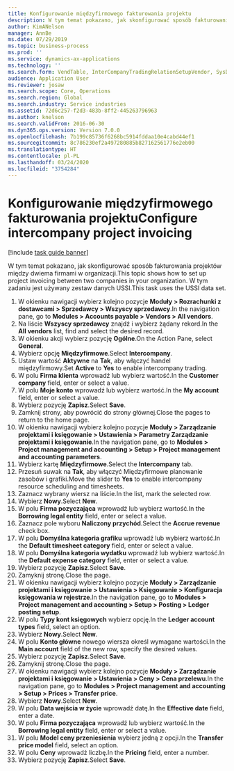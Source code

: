 ```yaml
---
title: Konfigurowanie międzyfirmowego fakturowania projektu
description: W tym temat pokazano, jak skonfigurować sposób fakturowania projektów między dwiema firmami w organizacji.
author: KimANelson
manager: AnnBe
ms.date: 07/29/2019
ms.topic: business-process
ms.prod: ''
ms.service: dynamics-ax-applications
ms.technology: ''
ms.search.form: VendTable, InterCompanyTradingRelationSetupVendor, SysDataAreaSelectLookup, ProjParameters, ProjPosting, ProjTransferPrice
audience: Application User
ms.reviewer: josaw
ms.search.scope: Core, Operations
ms.search.region: Global
ms.search.industry: Service industries
ms.assetid: 72d6c257-f2d3-483b-8ff2-445263796963
ms.author: knelson
ms.search.validFrom: 2016-06-30
ms.dyn365.ops.version: Version 7.0.0
ms.openlocfilehash: 7b199c85736f6268bc5914fddaa10e4cabd44ef1
ms.sourcegitcommit: 8c786230ef2a497280885b827162561776e2eb00
ms.translationtype: HT
ms.contentlocale: pl-PL
ms.lasthandoff: 03/24/2020
ms.locfileid: "3754284"
---
```

# <a name="configure-intercompany-project-invoicing"></a><span data-ttu-id="011fb-103">Konfigurowanie międzyfirmowego fakturowania projektu</span><span class="sxs-lookup"><span data-stu-id="011fb-103">Configure intercompany project invoicing</span></span>

[!include [task guide banner](../../includes/task-guide-banner.md)]

<span data-ttu-id="011fb-104">W tym temat pokazano, jak skonfigurować sposób fakturowania projektów między dwiema firmami w organizacji.</span><span class="sxs-lookup"><span data-stu-id="011fb-104">This topic shows how to set up project invoicing between two companies in your organization.</span></span> <span data-ttu-id="011fb-105">W tym zadaniu jest używany zestaw danych USSI.</span><span class="sxs-lookup"><span data-stu-id="011fb-105">This task uses the USSI data set.</span></span>

1. <span data-ttu-id="011fb-106">W okienku nawigacji wybierz kolejno pozycje **Moduły > Rozrachunki z dostawcami > Sprzedawcy > Wszyscy sprzedawcy**.</span><span class="sxs-lookup"><span data-stu-id="011fb-106">In the navigation pane, go to **Modules > Accounts payable > Vendors > All vendors**.</span></span>
2. <span data-ttu-id="011fb-107">Na liście **Wszyscy sprzedawcy** znajdź i wybierz żądany rekord.</span><span class="sxs-lookup"><span data-stu-id="011fb-107">In the **All vendors** list, find and select the desired record.</span></span>
3. <span data-ttu-id="011fb-108">W okienku akcji wybierz pozycję **Ogólne**.</span><span class="sxs-lookup"><span data-stu-id="011fb-108">On the Action Pane, select **General**.</span></span>
4. <span data-ttu-id="011fb-109">Wybierz opcję **Międzyfirmowe**.</span><span class="sxs-lookup"><span data-stu-id="011fb-109">Select **Intercompany**.</span></span>
5. <span data-ttu-id="011fb-110">Ustaw wartość **Aktywne** na **Tak**, aby włączyć handel międzyfirmowy.</span><span class="sxs-lookup"><span data-stu-id="011fb-110">Set **Active** to **Yes** to enable intercompany trading.</span></span>
6. <span data-ttu-id="011fb-111">W polu **Firma klienta** wprowadź lub wybierz wartość.</span><span class="sxs-lookup"><span data-stu-id="011fb-111">In the **Customer company** field, enter or select a value.</span></span>
7. <span data-ttu-id="011fb-112">W polu **Moje konto** wprowadź lub wybierz wartość.</span><span class="sxs-lookup"><span data-stu-id="011fb-112">In the **My account** field, enter or select a value.</span></span>
8. <span data-ttu-id="011fb-113">Wybierz pozycję **Zapisz**.</span><span class="sxs-lookup"><span data-stu-id="011fb-113">Select **Save**.</span></span>
9. <span data-ttu-id="011fb-114">Zamknij strony, aby powrócić do strony głównej.</span><span class="sxs-lookup"><span data-stu-id="011fb-114">Close the pages to return to the home page.</span></span>
10. <span data-ttu-id="011fb-115">W okienku nawigacji wybierz kolejno pozycje **Moduły > Zarządzanie projektami i księgowanie > Ustawienia > Parametry Zarządzanie projektami i księgowanie**.</span><span class="sxs-lookup"><span data-stu-id="011fb-115">In the navigation pane, go to **Modules > Project management and accounting > Setup > Project management and accounting parameters**.</span></span>
11. <span data-ttu-id="011fb-116">Wybierz kartę **Międzyfirmowe**.</span><span class="sxs-lookup"><span data-stu-id="011fb-116">Select the **Intercompany** tab.</span></span>
12. <span data-ttu-id="011fb-117">Przesuń suwak na **Tak**, aby włączyć Międzyfirmowe planowanie zasobów i grafiki.</span><span class="sxs-lookup"><span data-stu-id="011fb-117">Move the slider to **Yes** to enable intercompany resource scheduling and timesheets.</span></span>
13. <span data-ttu-id="011fb-118">Zaznacz wybrany wiersz na liście.</span><span class="sxs-lookup"><span data-stu-id="011fb-118">In the list, mark the selected row.</span></span>
14. <span data-ttu-id="011fb-119">Wybierz **Nowy**.</span><span class="sxs-lookup"><span data-stu-id="011fb-119">Select **New**.</span></span>
15. <span data-ttu-id="011fb-120">W polu **Firma pozyczająca** wprowadź lub wybierz wartość.</span><span class="sxs-lookup"><span data-stu-id="011fb-120">In the **Borrowing legal entity** field, enter or select a value.</span></span>
16. <span data-ttu-id="011fb-121">Zaznacz pole wyboru **Naliczony przychód**.</span><span class="sxs-lookup"><span data-stu-id="011fb-121">Select the **Accrue revenue** check box.</span></span>
17. <span data-ttu-id="011fb-122">W polu **Domyślna kategoria grafiku** wprowadź lub wybierz wartość.</span><span class="sxs-lookup"><span data-stu-id="011fb-122">In the **Default timesheet category** field, enter or select a value.</span></span>
18. <span data-ttu-id="011fb-123">W polu **Domyślna kategoria wydatku** wprowadź lub wybierz wartość.</span><span class="sxs-lookup"><span data-stu-id="011fb-123">In the **Default expense category** field, enter or select a value.</span></span>
19. <span data-ttu-id="011fb-124">Wybierz pozycję **Zapisz**.</span><span class="sxs-lookup"><span data-stu-id="011fb-124">Select **Save**.</span></span>
20. <span data-ttu-id="011fb-125">Zamyknij stronę.</span><span class="sxs-lookup"><span data-stu-id="011fb-125">Close the page.</span></span>
21. <span data-ttu-id="011fb-126">W okienku nawigacji wybierz kolejno pozycje **Moduły > Zarządzanie projektami i księgowanie > Ustawienia > Księgowanie > Konfiguracja księgowania w rejestrze**.</span><span class="sxs-lookup"><span data-stu-id="011fb-126">In the navigation pane, go to **Modules > Project management and accounting > Setup > Posting > Ledger posting setup**.</span></span>
22. <span data-ttu-id="011fb-127">W polu **Typy kont księgowych** wybierz opcję.</span><span class="sxs-lookup"><span data-stu-id="011fb-127">In the **Ledger account types** field, select an option.</span></span>
23. <span data-ttu-id="011fb-128">Wybierz **Nowy**.</span><span class="sxs-lookup"><span data-stu-id="011fb-128">Select **New**.</span></span>
24. <span data-ttu-id="011fb-129">W polu **Konto główne** nowego wiersza określ wymagane wartości.</span><span class="sxs-lookup"><span data-stu-id="011fb-129">In the **Main account** field of the new row, specify the desired values.</span></span>
25. <span data-ttu-id="011fb-130">Wybierz pozycję **Zapisz**.</span><span class="sxs-lookup"><span data-stu-id="011fb-130">Select **Save**.</span></span>
26. <span data-ttu-id="011fb-131">Zamyknij stronę.</span><span class="sxs-lookup"><span data-stu-id="011fb-131">Close the page.</span></span>
27. <span data-ttu-id="011fb-132">W okienku nawigacji wybierz kolejno pozycje **Moduły > Zarządzanie projektami i księgowanie > Ustawienia > Ceny > Cena przelewu**.</span><span class="sxs-lookup"><span data-stu-id="011fb-132">In the navigation pane, go to **Modules > Project management and accounting > Setup > Prices > Transfer price**.</span></span>
28. <span data-ttu-id="011fb-133">Wybierz **Nowy**.</span><span class="sxs-lookup"><span data-stu-id="011fb-133">Select **New**.</span></span>
29. <span data-ttu-id="011fb-134">W polu **Data wejścia w życie** wprowadź datę.</span><span class="sxs-lookup"><span data-stu-id="011fb-134">In the **Effective date** field, enter a date.</span></span>
30. <span data-ttu-id="011fb-135">W polu **Firma pozyczająca** wprowadź lub wybierz wartość.</span><span class="sxs-lookup"><span data-stu-id="011fb-135">In the **Borrowing legal entity** field, enter or select a value.</span></span>
31. <span data-ttu-id="011fb-136">W polu **Model ceny przeniesienia** wybierz jedną z opcji.</span><span class="sxs-lookup"><span data-stu-id="011fb-136">In the **Transfer price model** field, select an option.</span></span>
32. <span data-ttu-id="011fb-137">W polu **Ceny** wprowadź liczbę.</span><span class="sxs-lookup"><span data-stu-id="011fb-137">In the **Pricing** field, enter a number.</span></span>
33. <span data-ttu-id="011fb-138">Wybierz pozycję **Zapisz**.</span><span class="sxs-lookup"><span data-stu-id="011fb-138">Select **Save**.</span></span>

